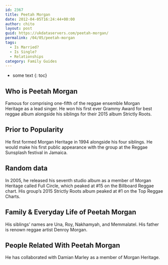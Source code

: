 ```yaml
---
id: 2367
title: Peetah Morgan
date: 2012-04-05T16:24:44+00:00
author: chito
layout: post
guid: https://ukdataservers.com/peetah-morgan/
permalink: /04/05/peetah-morgan
tags:
  - Is Married?
  - Is Single?
  - Relationships
category: Family Guides
---
```


* some text
{: toc}
          
          
## Who is  Peetah Morgan
                  
                  
                  
Famous for comprising one-fifth of the reggae ensemble Morgan Heritage as a lead singer. He won his first ever Grammy Award for best reggae album alongside his siblings for their 2015 album Strictly Roots. 
                  
                
                
                
## Prior to Popularity 
                  
                  
                  
He first formed Morgan Heritage in 1994 alongside his four siblings. He would make his first public appearance with the group at the Reggae Sunsplash festival in Jamaica. 
                  
                
                
                
## Random data 
                  
                  
                  
In 2005, he released his seventh studio album as a member of Morgan Heritage called Full Circle, which peaked at #15 on the Billboard Reggae chart. His group&#8217;s 2015 Strictly Roots album peaked at #1 on the Top Reggae Charts. 
                  
                
                
                
## Family & Everyday Life of Peetah Morgan
                  
                  
                  
His siblings&#8217; names are Una, Roy, Nakhamyah, and Memmalatel. His father is renown reggae artist Denroy Morgan. 
                  
                
                
                
## People Related With  Peetah Morgan
                  
                  
                  
He has collaborated with Damian Marley as a member of Morgan Heritage. 
                  
                
              
            
          
          
          
    
    
  
